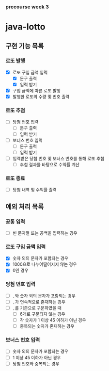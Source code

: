 ### precourse week 3

# java-lotto

## 구현 기능 목록

### 로또 발행

- [x] 로또 구입 금액 입력
  - [x] 문구 출력
  - [x] 입력 받기
- [x] 구입 금액에 따른 로또 발행
- [x] 발행한 로또의 수량 및 번호 출력

### 로또 추첨
- [ ] 당첨 번호 입력
  - [ ] 문구 출력
  - [ ] 입력 받기
- [ ] 보너스 번호 입력
  - [ ] 문구 출력
  - [ ] 입력 받기
- [ ] 입력받은 당첨 번호 및 보너스 번호를 통해 로또 추첨
  - [ ] 추첨 결과를 바탕으로 수익률 계산

### 로또 종료
- [ ] 당첨 내역 및 수익률 출력

## 예외 처리 목록

### 공통 입력
- [ ] 빈 문자열 또는 공백을 입력하는 경우

### 로또 구입 금액 입력

- [x] 숫자 외의 문자가 포함되는 경우
- [x] 1000으로 나누어떨어지지 않는 경우
- [x] 0인 경우

### 당첨 번호 입력
- [ ] `,`와 숫자 외의 문자가 포함되는 경우
- [ ] `,`가 연속적으로 존재하는 경우
- [ ] `,`를 기준으로 구분하였을 때
  - [ ] 6개로 구분되지 않는 경우
  - [ ] 각 숫자가 1 이상 45 이하가 아닌 경우
  - [ ] 중복되는 숫자가 존재하는 경우

### 보너스 번호 입력
- [ ] 숫자 외의 문자가 포함되는 경우
- [ ] 1 이상 45 이하가 아닌 경우
- [ ] 당첨 번호와 중복되는 경우
